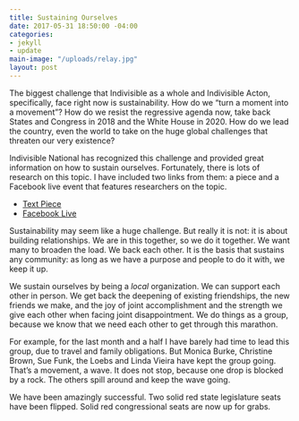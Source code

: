 ```yaml
---
title: Sustaining Ourselves
date: 2017-05-31 18:50:00 -04:00
categories:
- jekyll
- update
main-image: "/uploads/relay.jpg"
layout: post
---
```


The biggest challenge that Indivisible as a whole and Indivisible Acton, specifically, face right now is sustainability. How do we “turn a moment into a movement”? How do we resist the regressive agenda now, take back States and Congress in 2018 and the White House in 2020. How do we lead the country, even the world to take on the huge global challenges that threaten our very existence?

Indivisible National has recognized this challenge and provided great information on how to sustain ourselves. Fortunately, there is lots of research on this topic. I have included two links from them: a piece and a Facebook live event that features researchers on the topic. 
- [Text Piece](https://www.indivisibleguide.com/resource/group-motivation/) 
- [Facebook Live](https://www.facebook.com/indivisibleguide/videos/265114253952451)

Sustainability may seem like a huge challenge. But really it is not: it is about building relationships. We are in this together, so we do it together. We want many to broaden the load. We back each other. It is the basis that sustains any community: as long as we have a purpose and people to do it with, we keep it up.

We sustain ourselves by being a *local* organization.  We can support each other in person. We get back the deepening of existing friendships, the new friends we make, and the joy of joint accomplishment and the strength we give each other when facing joint disappointment. We do things as a group, because we know that we need each other to get through this marathon. 

For example, for the last month and a half I have barely had time to lead this group, due to travel and family obligations. But Monica Burke, Christine Brown, Sue Funk, the Loebs and Linda Vieira have kept the group going. That’s a movement, a wave. It does not stop, because one drop is blocked by a rock. The others spill around and keep the wave going.

We have been amazingly successful. Two solid red state legislature seats have been flipped. Solid red congressional seats are now up for grabs. 

